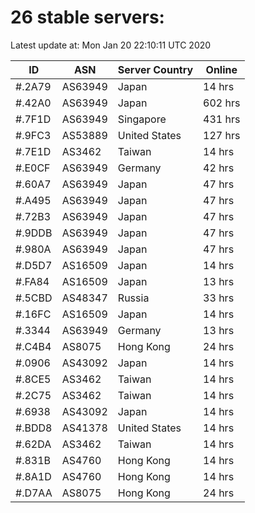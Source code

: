 # 26 stable servers:

Latest update at: Mon Jan 20 22:10:11 UTC 2020

| ID | ASN | Server Country | Online |
| -- | --- | -------------- | ------ |
| #.2A79 | AS63949 | Japan | 14 hrs |
| #.42A0 | AS63949 | Japan | 602 hrs |
| #.7F1D | AS63949 | Singapore | 431 hrs |
| #.9FC3 | AS53889 | United States | 127 hrs |
| #.7E1D | AS3462 | Taiwan | 14 hrs |
| #.E0CF | AS63949 | Germany | 42 hrs |
| #.60A7 | AS63949 | Japan | 47 hrs |
| #.A495 | AS63949 | Japan | 47 hrs |
| #.72B3 | AS63949 | Japan | 47 hrs |
| #.9DDB | AS63949 | Japan | 47 hrs |
| #.980A | AS63949 | Japan | 47 hrs |
| #.D5D7 | AS16509 | Japan | 14 hrs |
| #.FA84 | AS16509 | Japan | 13 hrs |
| #.5CBD | AS48347 | Russia | 33 hrs |
| #.16FC | AS16509 | Japan | 14 hrs |
| #.3344 | AS63949 | Germany | 13 hrs |
| #.C4B4 | AS8075 | Hong Kong | 24 hrs |
| #.0906 | AS43092 | Japan | 14 hrs |
| #.8CE5 | AS3462 | Taiwan | 14 hrs |
| #.2C75 | AS3462 | Taiwan | 14 hrs |
| #.6938 | AS43092 | Japan | 14 hrs |
| #.BDD8 | AS41378 | United States | 14 hrs |
| #.62DA | AS3462 | Taiwan | 14 hrs |
| #.831B | AS4760 | Hong Kong | 14 hrs |
| #.8A1D | AS4760 | Hong Kong | 14 hrs |
| #.D7AA | AS8075 | Hong Kong | 24 hrs |


